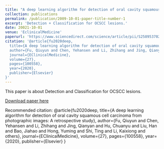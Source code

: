 ```yaml
---
title: "A deep learning algorithm for detection of oral cavity squamous cell carcinoma from photographic images: A retrospective study"
collection: publications
permalink: /publication/2009-10-01-paper-title-number-1
excerpt: 'Detection + Classification for OCSCC lesions.'
date: 20021-10-01
venue: 'EclinicalMedicine'
paperurl: 'https://www.sciencedirect.com/science/article/pii/S2589537020303023'
citation: '@article{fu2020deep,
  title={A deep learning algorithm for detection of oral cavity squamous cell carcinoma from photographic images: A retrospective study},
  author={Fu, Qiuyun and Chen, Yehansen and Li, Zhihang and Jing, Qianyan and Hu, Chuanyu and Liu, Han and Bao, Jiahao and Hong, Yuming and Shi, Ting and Li, Kaixiong and others},
  journal={EClinicalMedicine},
  volume={27},
  pages={100558},
  year={2020},
  publisher={Elsevier}
}'
---
```

This paper is about Detection and Classification for OCSCC lesions.

[Download paper here](https://www.sciencedirect.com/sdfe/reader/pii/S2589537020303023/pdf)

Recommended citation: @article{fu2020deep,
  title={A deep learning algorithm for detection of oral cavity squamous cell carcinoma from photographic images: A retrospective study},
  author={Fu, Qiuyun and Chen, Yehansen and Li, Zhihang and Jing, Qianyan and Hu, Chuanyu and Liu, Han and Bao, Jiahao and Hong, Yuming and Shi, Ting and Li, Kaixiong and others},
  journal={EClinicalMedicine},
  volume={27},
  pages={100558},
  year={2020},
  publisher={Elsevier}
}
